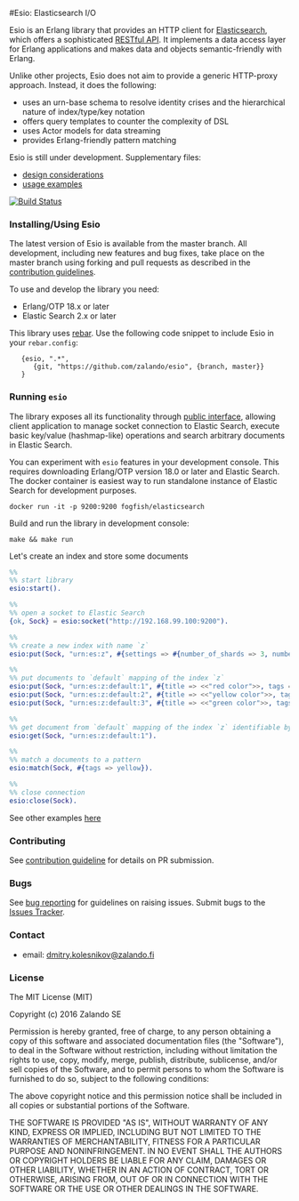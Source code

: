 #Esio: Elasticsearch I/O

Esio is an Erlang library that provides an HTTP client for [Elasticsearch](https://www.elastic.co/products/elasticsearch), which offers a sophisticated [RESTful API](https://www.elastic.co/guide/en/elasticsearch/reference/current/docs.html). It implements a data access layer for Erlang applications and makes data and objects semantic-friendly with Erlang. 

Unlike other projects, Esio does not aim to provide a generic HTTP-proxy approach. Instead, it does the following: 
* uses an urn-base schema to resolve identity crises and the hierarchical nature of index/type/key notation
* offers query templates to counter the complexity of DSL 
* uses Actor models for data streaming
* provides Erlang-friendly pattern matching  

Esio is still under development. Supplementary files:
* [design considerations](doc/design.md)
* [usage examples](doc/example.md) 

[![Build Status](https://secure.travis-ci.org/zalando/esio.svg?branch=master)](http://travis-ci.org/zalando/esio)

### Installing/Using Esio

The latest version of Esio is available from the master branch. All development, including new features and bug fixes, take place on the master branch using forking and pull requests as described in the [contribution guidelines](doc/contribution.md). 

To use and develop the library you need:
* Erlang/OTP 18.x or later
* Elastic Search 2.x or later

This library uses [rebar](https://github.com/rebar/rebar/wiki). Use the following code snippet to include Esio in your `rebar.config`:
```
   {esio, ".*",
      {git, "https://github.com/zalando/esio", {branch, master}}
   }
``` 

### Running `esio`
The library exposes all its functionality through [public interface](src/esio.erl), allowing client application to manage socket connection to Elastic Search, execute basic key/value (hashmap-like) operations and search arbitrary documents in Elastic Search. 

You can experiment with `esio` features in your development console. This requires downloading Erlang/OTP version 18.0 or later and Elastic Search. The docker container is easiest way to run standalone instance of Elastic Search for development purposes.

```
docker run -it -p 9200:9200 fogfish/elasticsearch
```

Build and run the library in development console:     
```
make && make run
```

Let's create an index and store some documents
```erlang
%% 
%% start library
esio:start().

%%
%% open a socket to Elastic Search
{ok, Sock} = esio:socket("http://192.168.99.100:9200").

%%
%% create a new index with name `z`
esio:put(Sock, "urn:es:z", #{settings => #{number_of_shards => 3, number_of_replicas => 1}}).

%%
%% put documents to `default` mapping of the index `z`
esio:put(Sock, "urn:es:z:default:1", #{title => <<"red color">>, tags => [red]}).
esio:put(Sock, "urn:es:z:default:2", #{title => <<"yellow color">>, tags => [yellow]}).
esio:put(Sock, "urn:es:z:default:3", #{title => <<"green color">>, tags => [green]}).

%%
%% get document from `default` mapping of the index `z` identifiable by key `1`
esio:get(Sock, "urn:es:z:default:1").

%%
%% match a documents to a pattern  
esio:match(Sock, #{tags => yellow}).

%%
%% close connection
esio:close(Sock).
```

See other examples [here](doc/example.md)


### Contributing
See [contribution guideline](doc/contribution.md) for details on PR submission.

### Bugs
See [bug reporting](doc/bugs.md) for guidelines on raising issues. Submit bugs to the [Issues Tracker](https://github.com/zalando/esio/issues). 

### Contact

* email: dmitry.kolesnikov@zalando.fi

### License

The MIT License (MIT)

Copyright (c) 2016 Zalando SE

Permission is hereby granted, free of charge, to any person obtaining a copy
of this software and associated documentation files (the "Software"), to deal
in the Software without restriction, including without limitation the rights
to use, copy, modify, merge, publish, distribute, sublicense, and/or sell
copies of the Software, and to permit persons to whom the Software is
furnished to do so, subject to the following conditions:

The above copyright notice and this permission notice shall be included in all
copies or substantial portions of the Software.

THE SOFTWARE IS PROVIDED "AS IS", WITHOUT WARRANTY OF ANY KIND, EXPRESS OR
IMPLIED, INCLUDING BUT NOT LIMITED TO THE WARRANTIES OF MERCHANTABILITY,
FITNESS FOR A PARTICULAR PURPOSE AND NONINFRINGEMENT. IN NO EVENT SHALL THE
AUTHORS OR COPYRIGHT HOLDERS BE LIABLE FOR ANY CLAIM, DAMAGES OR OTHER
LIABILITY, WHETHER IN AN ACTION OF CONTRACT, TORT OR OTHERWISE, ARISING FROM,
OUT OF OR IN CONNECTION WITH THE SOFTWARE OR THE USE OR OTHER DEALINGS IN THE
SOFTWARE.
